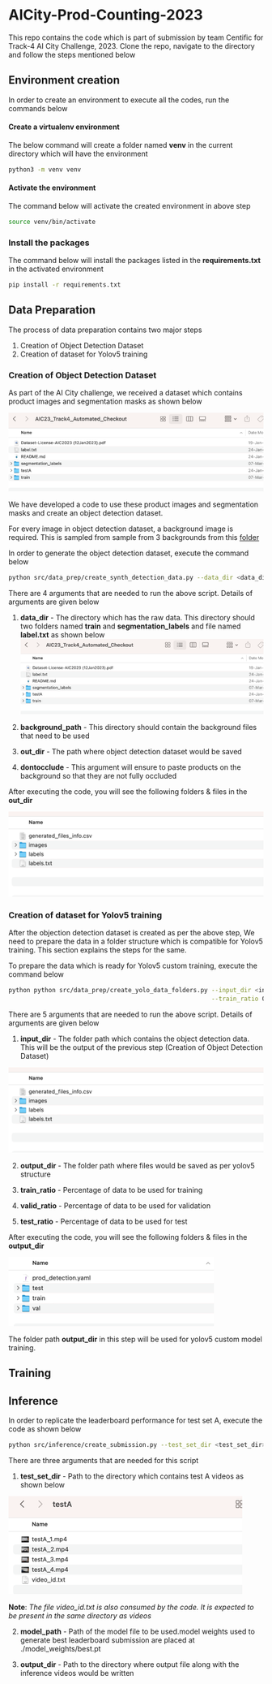 # AICity-Prod-Counting-2023
This repo contains the code which is part of submission by team Centific for Track-4 AI City Challenge, 2023.
Clone the repo, navigate to the directory and follow the steps mentioned below

## Environment creation
In order to create an environment to execute all the codes, run the commands below

#### Create a virtualenv environment
The below command will create a folder named **venv** in the current directory which will have the environment

```bash
python3 -m venv venv
```

#### Activate the environment
The command below will activate the created environment in above step
```bash
source venv/bin/activate
```

### Install the packages
The command below will install the packages listed in the **requirements.txt** in the activated environment

```bash
pip install -r requirements.txt
```

## Data Preparation
The process of data preparation contains two major steps
1. Creation of Object Detection Dataset
2. Creation of dataset for Yolov5 training 


### Creation of Object Detection Dataset
As part of the AI City challenge, we received a dataset which contains product images and 
segmentation masks as shown below

![dataset_folder.png](assets/dataset_folder.png)

We have developed a code to use these product images and segmentation masks and create 
an object detection dataset.

For every image in object detection dataset, a background image is required. This is sampled from
sample from 3 backgrounds from this [folder](datasets/backgrounds)

In order to generate the object detection dataset, execute the command below
```bash
python src/data_prep/create_synth_detection_data.py --data_dir <data_dir> --background_path ./backgrounds --out_dir <out_dir> --dontocclude
```
There are 4 arguments that are needed to run the above script. 
Details of arguments are given below
1. **data_dir** - The directory which has the raw data. This directory should two folders named **train** and **segmentation_labels** and file named **label.txt** as shown below
![dataset_folder.png](assets/dataset_folder.png)

2. **background_path** - This directory should contain the background files that need to be used

3. **out_dir** - The path where object detection dataset would be saved

4. **dontocclude** - This argument will ensure to paste products on the background so that they are not fully occluded

After executing the code, you will see the following folders & files  in the **out_dir**

![data_generate_output_structure.png](assets/data_generate_output_structure.png)

### Creation of dataset for Yolov5 training
After the objection detection dataset is created as per the above step, We 
need to prepare the data in a folder structure which is compatible for Yolov5 training.
This section explains the steps for the same.

To prepare the data which is ready for Yolov5 custom training, execute the command below
```bash
python python src/data_prep/create_yolo_data_folders.py --input_dir <input_dir> --output_dir <output_dir> \
                                                        --train_ratio 0.7 --valid_ratio 0.15 --test_ratio 0.15
```
There are 5 arguments that are needed to run the above script. 
Details of arguments are given below
1. **input_dir** - The folder path which contains the object detection data. This will be the 
output of the previous step (Creation of Object Detection Dataset)

![data_generate_output_structure.png](assets/data_generate_output_structure.png)

2. **output_dir** - The folder path where files would be saved as per yolov5 structure

3. **train_ratio** - Percentage of data to be used for training

4. **valid_ratio** - Percentage of data to be used for validation

5. **test_ratio** - Percentage of data to be used for test

After executing the code, you will see the following folders & files in the **output_dir**

![yolo_folder_structure.png](assets/yolo_folder_structure.png)

The folder path **output_dir** in this step will be used for yolov5 custom model training. 

## Training

## Inference
In order to replicate the leaderboard performance for test set A, execute the code as shown below

```bash
python src/inference/create_submission.py --test_set_dir <test_set_dir> --model_path ./model_weights/best.pt --output_dir <output_dir>
```

There are three arguments that are needed for this script

1. **test_set_dir** - Path to the directory which contains test A videos as shown below

![test_dir_structure.png](assets/test_dir_structure.png)

**Note**: _The file video_id.txt is also consumed by the code. It is expected to be present in the same directory as videos_

2. **model_path** - Path of the model file to be used.model weights used to generate best leaderboard submission are placed at ./model_weights/best.pt

3. **output_dir** - Path to the directory where output file along with the inference videos would be written
